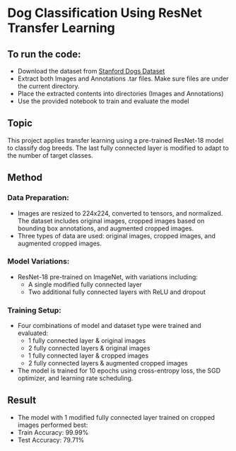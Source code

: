 # Dog Classification Using ResNet Transfer Learning
## To run the code:
- Download the dataset from [Stanford Dogs Dataset](http://vision.stanford.edu/aditya86/ImageNetDogs/)
- Extract both Images and Annotations .tar files. Make sure files are under the current directory.
- Place the extracted contents into directories (Images and Annotations)
- Use the provided notebook to train and evaluate the model
## Topic
This project applies transfer learning using a pre-trained ResNet-18 model to classify dog breeds. The last fully connected layer is modified to adapt to the number of target classes.

## Method
### Data Preparation:
- Images are resized to 224x224, converted to tensors, and normalized. The dataset includes original images, cropped images based on bounding box annotations, and augmented cropped images.
- Three types of data are used: original images, cropped images, and augmented cropped images.
### Model Variations:
- ResNet-18 pre-trained on ImageNet, with variations including:
    - A single modified fully connected layer
    - Two additional fully connected layers with ReLU and dropout
### Training Setup:
- Four combinations of model and dataset type were trained and evaluated:
  - 1 fully connected layer & original images
  - 2 fully connected layers & original images
  - 1 fully connected layer & cropped images
  - 2 fully connected layers & augmented cropped images
- The model is trained for 10 epochs using cross-entropy loss, the SGD optimizer, and learning rate scheduling.
## Result
- The model with 1 modified fully connected layer trained on cropped images performed best:
- Train Accuracy: 99.99%
- Test Accuracy: 79.71%

